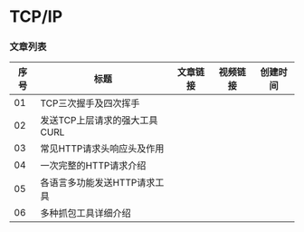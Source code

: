 
# TCP/IP

### 文章列表

|序号|标题|文章链接|视频链接|创建时间|
|--|--|--|--|--|
|01|TCP三次握手及四次挥手||||
|02|发送TCP上层请求的强大工具CURL||||
|03|常见HTTP请求头响应头及作用||||
|04|一次完整的HTTP请求介绍||||
|05|各语言多功能发送HTTP请求工具||||
|06|多种抓包工具详细介绍||||
